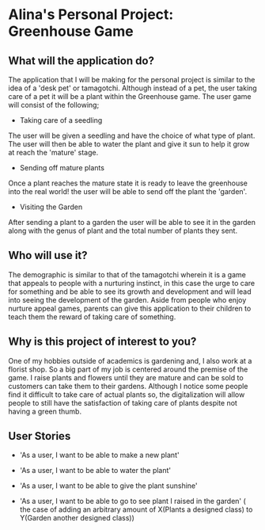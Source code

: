 # Alina's Personal Project: Greenhouse Game

## What will the application do?
The application that I will be making for the personal project is similar to the idea of a 'desk pet' or
tamagotchi. Although instead of a pet, the user taking care of a pet it will be a plant within the Greenhouse game.
The user game will consist of the following;


- Taking care of a seedling

<p> 
    The user will be given a seedling and have the choice of what type of plant. The user will then be able to water
the plant and give it sun to help it grow at reach the 'mature' stage.
</p>

- Sending off mature plants

<p> 
Once a plant reaches the mature state it is ready to leave the greenhouse into the real world! 
the user will be able to send off the plant the 'garden'. 
</p>

- Visiting the Garden

<p>
After sending a plant to a garden the user will be able to see it in the garden
along with the genus of plant and the total number of plants they sent.
</p>

## Who will use it?
The demographic is similar to that of the tamagotchi wherein it is a game that appeals to people with a nurturing
instinct, in this case the urge to care for something and be able to see its growth and development and will lead into
seeing the development of the garden. Aside from people who enjoy nurture appeal games, parents can give this application to
their children to teach them the reward of taking care of something.

## Why is this project of interest to you? 
One of my hobbies outside of academics is gardening and, I also work at a florist shop. So a big part of my job
is centered around the premise of the game. I raise plants and flowers until they are mature and can be sold to 
customers can take them to their gardens. Although I notice some people find it difficult to take care of actual plants so,
the digitalization will allow people to still have the satisfaction of taking care of plants despite not having a green thumb.


## User Stories

- 'As a user, I want to be able to make a new plant'
- 'As a user, I want to be able to water the plant'
- 'As a user, I want to be able to give the plant sunshine'

- 'As a user, I want to be able to go to see plant I raised in the garden'
  ( the case of adding an arbitrary amount of X(Plants a designed class) to Y(Garden another designed class))

